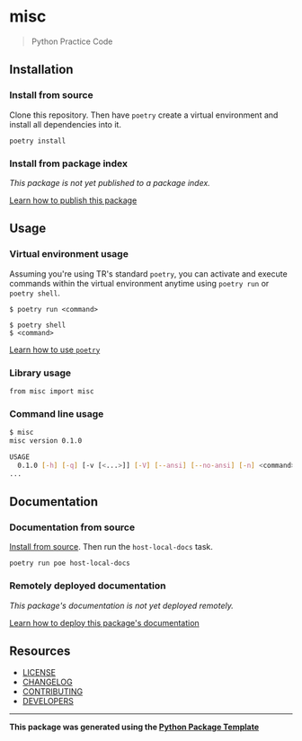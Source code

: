 <!--
    MAKE AN AWESOME README!
    https://dbader.org/blog/write-a-great-readme-for-your-github-project
    https://github.com/dbader/readme-template
    https://github.com/matiassingers/awesome-readme
    https://www.makeareadme.com/
-->

# misc

> Python Practice Code

<!-- Placeholders https://shields.io -->
<!-- [![Python 3][python3]][python3]
[![Build Status][buildstatus]][buildstatus]
[![Tests][teststatus]][teststatus]
[![Coverage][coverage]][coverage] -->

## Installation

### Install from source

Clone this repository. Then have `poetry` create a virtual environment and install all dependencies into it.

```
poetry install
```

### Install from package index

<!-- TODO update when package publishing is configured -->
*This package is not yet published to a package index.*

[Learn how to publish this package](https://python.labs.thomsonreuters.com/publishing/publish-your-package/)

## Usage

### Virtual environment usage

Assuming you're using TR's standard `poetry`, you can activate and execute commands within the virtual environment anytime using `poetry run` or `poetry shell`.

```
$ poetry run <command>
```

```
$ poetry shell
$ <command>
```

[Learn how to use `poetry`](https://python.labs.thomsonreuters.com/reference/#poetry)

### Library usage

<!-- TODO add poetry run, poetry shell -->

```
from misc import misc
```

### Command line usage

```bash
$ misc
misc version 0.1.0

USAGE
  0.1.0 [-h] [-q] [-v [<...>]] [-V] [--ansi] [--no-ansi] [-n] <command> [<arg1>] ... [<argN>]
...
```

## Documentation

### Documentation from source

[Install from source](#install-from-source). Then run the `host-local-docs` task.

```
poetry run poe host-local-docs
```

### Remotely deployed documentation

<!-- TODO update when documenation is deployed remotely -->
*This package's documentation is not yet deployed remotely.*

[Learn how to deploy this package's documentation](https://python.labs.thomsonreuters.com/documentation/deploy-docs/#deploy-for-others)

## Resources

* [LICENSE](LICENSE.md)
* [CHANGELOG](CHANGELOG.md)
* [CONTRIBUTING](CONTRIBUTING.md)
* [DEVELOPERS](DEVELOPERS.md)


---

**This package was generated using the [Python Package Template](https://python.labs.thomsonreuters.com/)**

<!-- Markdown link & img dfn's -->
<!-- [python3]: https://img.shields.io/badge/python-v3.8-blue
[buildstatus]: https://img.shields.io/badge/build-passing-brightgreen
[teststatus]: https://img.shields.io/badge/tests-✔%2020%20%7C%20✘%201%20%7C%20➟%201-red
[coverage]: https://img.shields.io/badge/coverage-86%25-yellowgreen -->
